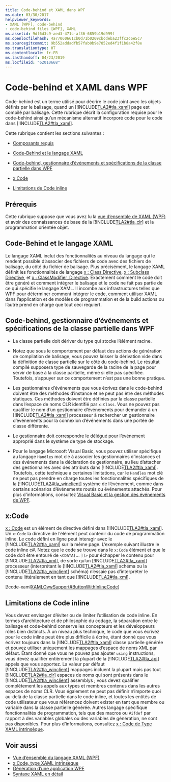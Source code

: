 ```yaml
---
title: Code-behind et XAML dans WPF
ms.date: 03/30/2017
helpviewer_keywords:
- XAML [WPF], code-behind
- code-behind files [WPF], XAML
ms.assetid: 9df6d3c9-aed3-471c-af36-6859b19d999f
ms.openlocfilehash: 4a77060661cb0d71b0209cbcdeba23ffc2c6e5c7
ms.sourcegitcommit: 9b552addadfb57fab0b9e7852ed4f1f1b8a42f8e
ms.translationtype: HT
ms.contentlocale: fr-FR
ms.lasthandoff: 04/23/2019
ms.locfileid: "62010668"
---
```

# <a name="code-behind-and-xaml-in-wpf"></a>Code-behind et XAML dans WPF
<a name="introduction"></a> Code-behind est un terme utilisé pour décrire le code joint avec les objets définis par le balisage, quand un [!INCLUDE[TLA2#tla_xaml](../../../../includes/tla2sharptla-xaml-md.md)] page est compilé par balisage. Cette rubrique décrit la configuration requise pour le code-behind ainsi qu’un mécanisme alternatif incorporé code pour le code dans [!INCLUDE[TLA2#tla_xaml](../../../../includes/tla2sharptla-xaml-md.md)].  
  
 Cette rubrique contient les sections suivantes :  
  
- [Composants requis](#Prerequisites)  
  
- [Code-Behind et le langage XAML](#codebehind_and_the_xaml_language)  
  
- [Code-behind, gestionnaire d’événements et spécifications de la classe partielle dans WPF](#Code_behind__Event_Handler__and_Partial_Class)  
  
- [x:Code](#x_Code)  
  
- [Limitations de Code inline](#Inline_Code_Limitations)  
  
<a name="Prerequisites"></a>   
## <a name="prerequisites"></a>Prérequis  
 Cette rubrique suppose que vous avez lu la [vue d’ensemble de XAML (WPF)](xaml-overview-wpf.md) et avoir des connaissances de base de la [!INCLUDE[TLA2#tla_clr](../../../../includes/tla2sharptla-clr-md.md)] et la programmation orientée objet.  
  
<a name="codebehind_and_the_xaml_language"></a>   
## <a name="code-behind-and-the-xaml-language"></a>Code-Behind et le langage XAML  
 Le langage XAML inclut des fonctionnalités au niveau du langage qui le rendent possible d’associer des fichiers de code avec des fichiers de balisage, du côté du fichier de balisage. Plus précisément, le langage XAML définit les fonctionnalités de langage [x : Class Directive](../../xaml-services/x-class-directive.md), [x : Subclass Directive](../../xaml-services/x-subclass-directive.md), et [x : ClassModifier, Directive](../../xaml-services/x-classmodifier-directive.md). Exactement comment le code doit être généré et comment intégrer le balisage et le code ne fait pas partie de ce qui spécifie le langage XAML. Il incombe aux infrastructures telles que WPF pour déterminer comment intégrer le code, comment utiliser XAML dans l’application et de modèles de programmation et de la build actions ou l’autre prend en charge que tout ceci requiert.  
  
<a name="Code_behind__Event_Handler__and_Partial_Class"></a>   
## <a name="code-behind-event-handler-and-partial-class-requirements-in-wpf"></a>Code-behind, gestionnaire d’événements et spécifications de la classe partielle dans WPF  
  
- La classe partielle doit dériver du type qui stocke l’élément racine.  
  
- Notez que sous le comportement par défaut des actions de génération de compilation de balisage, vous pouvez laisser la dérivation vide dans la définition de classe partielle sur le côté du code-behind. Le résultat compilé supposera type de sauvegarde de la racine de la page pour servir de base à la classe partielle, même si elle pas spécifiée. Toutefois, s’appuyer sur ce comportement n’est pas une bonne pratique.  
  
- Les gestionnaires d’événements que vous écrivez dans le code-behind doivent être des méthodes d’instance et ne peut pas être des méthodes statiques. Ces méthodes doivent être définies par la classe partielle dans l’espace de noms CLR identifié par `x:Class`. Vous ne pouvez pas qualifier le nom d’un gestionnaire d’événements pour demander à un [!INCLUDE[TLA2#tla_xaml](../../../../includes/tla2sharptla-xaml-md.md)] processeur à rechercher un gestionnaire d’événements pour la connexion d’événements dans une portée de classe différente.  
  
- Le gestionnaire doit correspondre le délégué pour l’événement approprié dans le système de type de stockage.  
  
- Pour le langage Microsoft Visual Basic, vous pouvez utiliser spécifique au langage `Handles` mot clé à associer les gestionnaires d’instances et des événements dans la déclaration de gestionnaire, au lieu d’attacher des gestionnaires avec des attributs dans [!INCLUDE[TLA2#tla_xaml](../../../../includes/tla2sharptla-xaml-md.md)]. Toutefois, cette technique a certaines limitations, car le `Handles` mot clé ne peut pas prendre en charge toutes les fonctionnalités spécifiques de la [!INCLUDE[TLA2#tla_winclient](../../../../includes/tla2sharptla-winclient-md.md)] système de l’événement, comme dans certains scénarios d’événements routés ou événements attachés. Pour plus d’informations, consultez [Visual Basic et la gestion des événements de WPF](visual-basic-and-wpf-event-handling.md).  
  
<a name="x_Code"></a>   
## <a name="xcode"></a>x:Code  
 [x : Code](../../xaml-services/x-code-intrinsic-xaml-type.md) est un élément de directive défini dans [!INCLUDE[TLA2#tla_xaml](../../../../includes/tla2sharptla-xaml-md.md)]. Un `x:Code` la directive de l’élément peut contenir du code de programmation inline. Le code défini en ligne peut interagir avec le [!INCLUDE[TLA2#tla_xaml](../../../../includes/tla2sharptla-xaml-md.md)] sur la même page. L’exemple suivant illustre le code inline c#. Notez que le code se trouve dans le `x:Code` élément et que le code doit être entouré de `<CDATA[`... `]]>` pour échapper le contenu pour [!INCLUDE[TLA2#tla_xml](../../../../includes/tla2sharptla-xml-md.md)], de sorte qu’un [!INCLUDE[TLA2#tla_xaml](../../../../includes/tla2sharptla-xaml-md.md)] processeur (interprétant le [!INCLUDE[TLA2#tla_xaml](../../../../includes/tla2sharptla-xaml-md.md)] schéma ou la [!INCLUDE[TLA2#tla_winclient](../../../../includes/tla2sharptla-winclient-md.md)] schéma) n’essaie pas d’interpréter le contenu littéralement en tant que [!INCLUDE[TLA2#tla_xml](../../../../includes/tla2sharptla-xml-md.md)].  
  
 [!code-xaml[XAMLOvwSupport#ButtonWithInlineCode](~/samples/snippets/csharp/VS_Snippets_Wpf/XAMLOvwSupport/CSharp/page4.xaml#buttonwithinlinecode)]  
  
<a name="Inline_Code_Limitations"></a>   
## <a name="inline-code-limitations"></a>Limitations de Code inline  
 Vous devez envisager d’éviter ou de limiter l’utilisation de code inline. En termes d’architecture et de philosophie du codage, la séparation entre le balisage et code-behind conserve les concepteurs et les développeurs rôles bien distincts. À un niveau plus technique, le code que vous écrivez pour le code inline peut être plus difficile à écrire, étant donné que vous écrivez toujours dans la [!INCLUDE[TLA2#tla_xaml](../../../../includes/tla2sharptla-xaml-md.md)] classe partielle générée et pouvez utiliser uniquement les mappages d’espace de noms XML par défaut. Étant donné que vous ne pouvez pas ajouter `using` instructions, vous devez qualifier entièrement la plupart de la [!INCLUDE[TLA2#tla_api](../../../../includes/tla2sharptla-api-md.md)] appels que vous apportez. La valeur par défaut [!INCLUDE[TLA2#tla_winclient](../../../../includes/tla2sharptla-winclient-md.md)] mappages incluent la plupart mais pas tout [!INCLUDE[TLA2#tla_clr](../../../../includes/tla2sharptla-clr-md.md)] espaces de noms qui sont présents dans le [!INCLUDE[TLA2#tla_winclient](../../../../includes/tla2sharptla-winclient-md.md)] assemblys ; vous devez qualifier complètement les appels aux types et membres contenus dans les autres espaces de noms CLR. Vous également ne peut pas définir n’importe quoi au-delà de la classe partielle dans le code inline, et toutes les entités de code utilisateur que vous référencez doivent exister en tant que membre ou variable dans la classe partielle générée. Autres langage spécifique fonctionnalités de programmation, tels que des macros ou `#ifdef` par rapport à des variables globales ou des variables de génération, ne sont pas disponibles. Pour plus d’informations, consultez [x : Code de Type XAML intrinsèque](../../xaml-services/x-code-intrinsic-xaml-type.md).  
  
## <a name="see-also"></a>Voir aussi

- [Vue d’ensemble du langage XAML (WPF)](xaml-overview-wpf.md)
- [x:Code, type XAML intrinsèque](../../xaml-services/x-code-intrinsic-xaml-type.md)
- [Génération d’une application WPF](../app-development/building-a-wpf-application-wpf.md)
- [Syntaxe XAML en détail](xaml-syntax-in-detail.md)
